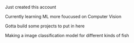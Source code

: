 Just created this account


Currently learning ML more foucused on Computer Vision


Gotta build some projects to put in here

Making a image classification model for different kinds of fish
